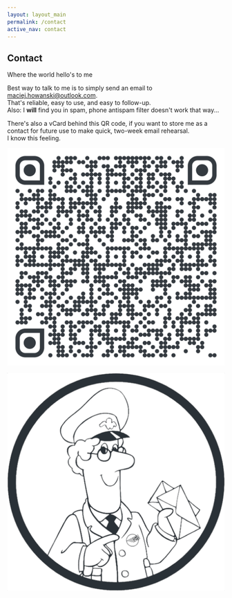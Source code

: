 ```yaml
---
layout: layout_main
permalink: /contact
active_nav: contact
---
```


<section>
  <div class="container">
    <div class="row mt-5">
      <div class="col-lg-6">
        <h2 class="heading">Contact</h2>
        <p class="lead">Where the world hello's to me</p>
        <p>
          Best way to talk to me is to simply send an email to 
          <a href="mailto:maciej.howanski@outlook.com?subject=Absolutely%20not%20an%20nigerian%20scam&body=Hi, Matt!">maciej.howanski@outlook.com</a>.
          <br>That's reliable, easy to use, and easy to follow-up.
          <br>Also: I <b>will</b> find you in spam, phone antispam filter doesn't work that way...
        </p>
        <p>
          There's also a vCard behind this QR code, if you want to store me as a contact for future use to make quick, two-week email rehearsal.
          <br>I know this feeling.
        </p>
        <p class="col-lg-6">
        <a href="/assets/files/howanski.vCard">
          <img src="/assets/images/qr-code.svg" alt="qr code" class="img-fluid">
        </a>
        </p>
      </div>
      <div class="col-lg-5 mx-auto">
        <p><img src="/assets/images/postman_pat_512.png" alt="Postman Pat, ready to work" class="img-fluid rounded-circle"></p>
      </div>
    </div>
  </div>
</section>
